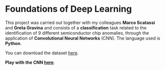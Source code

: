 # Foundations of Deep Learning

This project was carried out together with my colleagues **Marco Scatassi** and **Greta Gravina** and consists of a **classification** task related to the identification of 9 different semiconductor chip anomalies, through the application of **Convolutional Neural Networks** (CNN). The language used is **Python**.

You can download the dataset [here](p://mirlab.org/dataSet/public/MIR-WM811K.zip).

**Play with the CNN [here](https://marco-scatassi-wm-811k-wafermap-a-deep-lear-model-deploy-vy0bqn.streamlit.app/)**.
